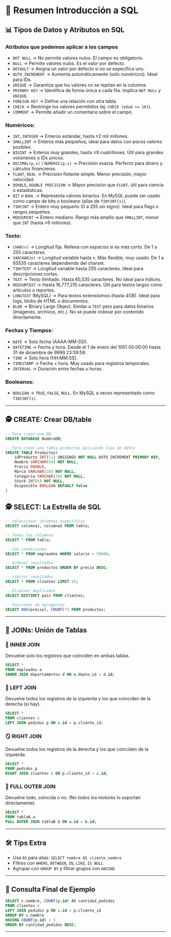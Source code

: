 # 🧠 Resumen Introducción a SQL

## 📊 Tipos de Datos y Atributos en SQL

### Atributos que podemos aplicar a los campos
- `NOT NULL` → No permite valores nulos. El campo es obligatorio.
- `NULL` → Permite valores nulos. Es el valor por defecto.
- `DEFAULT` → Asigna un valor por defecto si no se especifica uno.
- `AUTO_INCREMENT` → Aumenta automáticamente (solo numéricos). Ideal para IDs.
- `UNIQUE` → Garantiza que los valores no se repitan en la columna.
- `PRIMARY KEY` → Identifica de forma única a cada fila. Implica `NOT NULL` y `UNIQUE`.
- `FOREIGN KEY` → Define una relación con otra tabla.
- `CHECK` → Restringe los valores permitidos (ej: `CHECK (edad >= 18)`).
- `COMMENT` → Permite añadir un comentario sobre el campo.

### Numéricos:
- `INT`, `INTEGER` → Enteros estándar, hasta ±2 mil millones.
- `SMALLINT` → Enteros más pequeños, ideal para datos con pocos valores posibles.
- `BIGINT` → Enteros muy grandes, hasta ±9 cuatrillones. Útil para grandes volúmenes o IDs únicos.
- `DECIMAL(p,s)` / `NUMERIC(p,s)` → Precisión exacta. Perfecto para dinero y cálculos financieros.
- `FLOAT`, `REAL` → Precisión flotante simple. Menor precisión, mayor velocidad.
- `DOUBLE`, `DOUBLE PRECISION` → Mayor precisión que `FLOAT`, útil para ciencia o estadísticas.
- `BIT` o `BOOL` → Representa valores binarios. En MySQL puede ser usado como campo de bits o booleano (alias de `TINYINT(1)`).
- `TINYINT` → Entero muy pequeño (0 a 255 sin signo). Ideal para flags o rangos pequeños.
- `MEDIUMINT` → Entero mediano. Rango más amplio que `SMALLINT`, menor que `INT` (hasta ±8 millones).

### Texto:
- `CHAR(n)` → Longitud fija. Rellena con espacios si es más corto. De 1 a 255 caracteres.
- `VARCHAR(n)` → Longitud variable hasta `n`. Más flexible, muy usado. De 1 a 65535 caracteres dependiendo del charset.
- `TINYTEXT` → Longitud variable hasta 255 caracteres. Ideal para descripciones cortas.
- `TEXT` → Texto ilimitado. Hasta 65,535 caracteres. No ideal para índices.
- `MEDIUMTEXT` → Hasta 16,777,215 caracteres. Útil para textos largos como artículos o reportes.
- `LONGTEXT` (MySQL) → Para textos extensísimos (hasta 4GB). Ideal para logs, blobs de HTML o documentos.
- `BLOB` → Binary Large Object. Similar a `TEXT` pero para datos binarios (imágenes, archivos, etc.). No se puede indexar por contenido directamente.

### Fechas y Tiempos:
- `DATE` → Solo fecha (AAAA-MM-DD).
- `DATETIME` → Fecha y hora. Desde el 1 de enero del 1001 00:00:00 hasta 31 de diciembre de 9999 23:59:59.
- `TIME` → Solo hora (HH:MM:SS).
- `TIMESTAMP` → Fecha + hora. Muy usado para registros temporales.
- `INTERVAL` → Duración entre fechas u horas.

### Booleanos:
- `BOOLEAN` → `TRUE`, `FALSE`, `NULL`. En MySQL a veces representado como `TINYINT(1)`.

---

## 🕵️ CREATE: Crear DB/table
```sql
-- Para crear una DB
CREATE DATABASE NombreDB;

-- Para crear una tabla productos aplicando tipo de datos
CREATE TABLE Productos(
    idProducto INT(11) UNSIGNED NOT NULL AUTO_INCREMENT PRIMARY KEY,
    Nombre VARCHAR(50) NOT NULL,
    Precio DOUBLE,
    Marca VARCHAR(30) NOT NULL,
    Categoria VARCHAR(30) NOT NULL,
    Stock INT(6) NOT NULL,
    Disponible BOOLEAN DEFAULT false
)
```

## 🕵️ SELECT: La Estrella de SQL

```sql
-- Seleccionar columnas específicas
SELECT columna1, columna2 FROM tabla;

-- Todas las columnas
SELECT * FROM tabla;

-- Con condiciones
SELECT * FROM empleados WHERE salario > 50000;

-- Ordenar resultados
SELECT * FROM productos ORDER BY precio DESC;

-- Limitar resultados
SELECT * FROM clientes LIMIT 10;

-- Eliminar duplicados
SELECT DISTINCT pais FROM clientes;

-- Funciones de agregación
SELECT AVG(precio), COUNT(*) FROM productos;
```

---

## 🤝 JOINs: Unión de Tablas

### 🔗 INNER JOIN
Devuelve solo los registros que coinciden en ambas tablas.
```sql
SELECT *
FROM empleados e
INNER JOIN departamentos d ON e.depto_id = d.id;
```

### 🧩 LEFT JOIN
Devuelve todos los registros de la izquierda y los que coinciden de la derecha (si hay).
```sql
SELECT *
FROM clientes c
LEFT JOIN pedidos p ON c.id = p.cliente_id;
```

### 🪞 RIGHT JOIN
Devuelve todos los registros de la derecha y los que coinciden de la izquierda.
```sql
SELECT *
FROM pedidos p
RIGHT JOIN clientes c ON p.cliente_id = c.id;
```

### 🧱 FULL OUTER JOIN
Devuelve todo, coincida o no. (No todos los motores lo soportan directamente).
```sql
SELECT *
FROM tablaA a
FULL OUTER JOIN tablaB b ON a.id = b.id;
```

---

## 🛠 Tips Extra
- Usa `AS` para alias: `SELECT nombre AS cliente_nombre`
- Filtros con `WHERE`, `BETWEEN`, `IN`, `LIKE`, `IS NULL`
- Agrupar con `GROUP BY` y filtrar grupos con `HAVING`

---

## 🚀 Consulta Final de Ejemplo
```sql
SELECT c.nombre, COUNT(p.id) AS cantidad_pedidos
FROM clientes c
LEFT JOIN pedidos p ON c.id = p.cliente_id
GROUP BY c.nombre
HAVING COUNT(p.id) > 5
ORDER BY cantidad_pedidos DESC;
```

---

